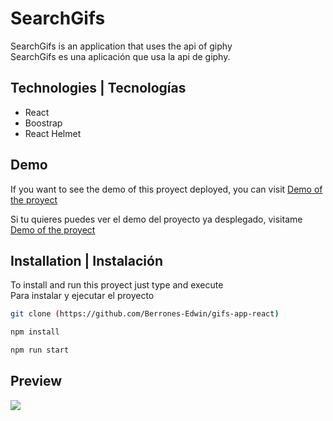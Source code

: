 # SearchGifs

SearchGifs is an application that uses the api of giphy <br>
SearchGifs es una aplicación que usa la api de giphy.

## Technologies | Tecnologías

-   React
-   Boostrap
-   React Helmet

## Demo

If you want to see the demo of this proyect deployed, you can visit [Demo of the proyect](https://gifs-iota.vercel.app)

Si tu quieres puedes ver el demo del proyecto ya desplegado, visitame [Demo of the proyect](https://gifs-iota.vercel.app)

## Installation | Instalación

To install and run this proyect just type and execute <br>
Para instalar y ejecutar el proyecto

```bash
git clone (https://github.com/Berrones-Edwin/gifs-app-react)
```

```bash
npm install
```

```bash
npm run start
```

## Preview

![](https://user-images.githubusercontent.com/44040730/122966339-d33f8f80-d34e-11eb-9a58-c65bf35906d6.png)
